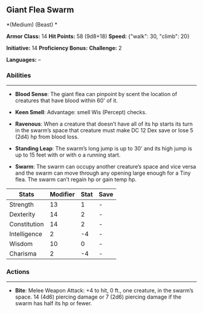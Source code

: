 ## Giant Flea Swarm
*(Medium) (Beast) *

**Armor Class:** 14
**Hit Points:** 58 (9d8+18)
**Speed:** {"walk": 30, "climb": 20}

**Initiative:** 14
**Proficiency Bonus:**
**Challenge:** 2

**Languages:** –

### Abilities
 --- 
- **Blood Sense**: The giant flea can pinpoint by scent the location of creatures that have blood within 60' of it.

- **Keen Smell**: Advantage: smell Wis (Percept) checks.

- **Ravenous**: When a creature that doesn’t have all of its hp starts its turn in the swarm’s space that creature must make DC 12 Dex save or lose 5 (2d4) hp from blood loss.

- **Standing Leap**: The swarm’s long jump is up to 30' and its high jump is up to 15 feet with or with o a running start.

- **Swarm**: The swarm can occupy another creature’s space and vice versa and the swarm can move through any opening large enough for a Tiny flea. The swarm can’t regain hp or gain temp hp.



| Stats | Modifier | Stat | Save
| ---- | ---- | ---- | ---- |
| Strength | 13 | 1 | - |
| Dexterity | 14 | 2 | - |
| Constitution | 14 | 2 | - |
| Intelligence | 2 | -4 | - |
| Wisdom | 10 | 0 | - |
| Charisma | 2 | -4 | - |

### Actions
 --- 
- **Bite**: Melee Weapon Attack: +4 to hit, 0 ft., one creature, in the swarm’s space. 14 (4d6) piercing damage or 7 (2d6) piercing damage if the swarm has half its hp or fewer.

